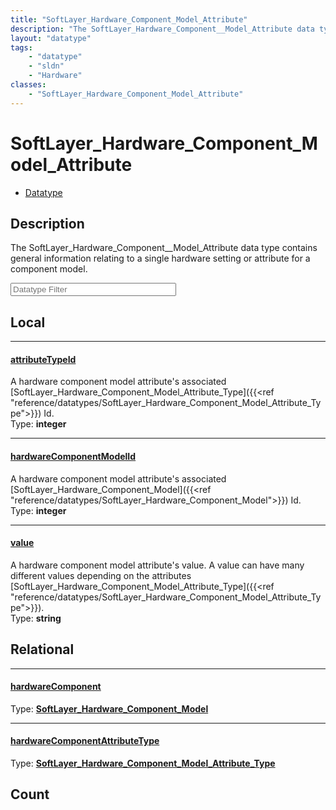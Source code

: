 ```yaml
---
title: "SoftLayer_Hardware_Component_Model_Attribute"
description: "The SoftLayer_Hardware_Component__Model_Attribute data type contains general information relating to a single hardware s... "
layout: "datatype"
tags:
    - "datatype"
    - "sldn"
    - "Hardware"
classes:
    - "SoftLayer_Hardware_Component_Model_Attribute"
---
```


# SoftLayer_Hardware_Component_Model_Attribute
<div id='service-datatype'>
    <ul id='sldn-reference-tabs'>
        <li id='datatype'> <a href='/reference/datatypes/SoftLayer_Hardware_Component_Model_Attribute' >Datatype</a></li>
    </ul>
</div>

## Description 


The SoftLayer_Hardware_Component__Model_Attribute data type contains general information relating to a single hardware setting or attribute for a component model. 





<!-- Filer BEGIN -->
<div class="view-filters">
        <div class="clearfix">
            <div class="search-input-box">
                <input placeholder="Datatype Filter" onkeyup="titleSearch(inputId='prop-input', divId='properties', elementClass='prop-row')" 
                    type="text" id="prop-input" value="" size="30" maxlength="128" class="form-text">
            </div>
        </div>
</div>
<!-- Filer END -->

<div id="properties" class="content">
<div id="localProperties" class="prop-content" >

## Local
<div class="prop-row">

-----
[attributeTypeId]: #attributetypeid
#### [attributeTypeId]
A hardware component model attribute's associated [SoftLayer_Hardware_Component_Model_Attribute_Type]({{<ref "reference/datatypes/SoftLayer_Hardware_Component_Model_Attribute_Type">}}) Id.  
<span class="type-label">Type: </span>**integer**  



</div>
<div class="prop-row">

-----
[hardwareComponentModelId]: #hardwarecomponentmodelid
#### [hardwareComponentModelId]
A hardware component model attribute's associated [SoftLayer_Hardware_Component_Model]({{<ref "reference/datatypes/SoftLayer_Hardware_Component_Model">}}) Id.  
<span class="type-label">Type: </span>**integer**  



</div>
<div class="prop-row">

-----
[value]: #value
#### [value]
A hardware component model attribute's value.  A value can have many different values depending on the attributes [SoftLayer_Hardware_Component_Model_Attribute_Type]({{<ref "reference/datatypes/SoftLayer_Hardware_Component_Model_Attribute_Type">}}).  
<span class="type-label">Type: </span>**string**  



</div>
</div>
<!-- LOCAL PROPERTY END -->

<div id="relationalProperties"  class="prop-content" >

## Relational
<div class="prop-row">

-----
[hardwareComponent]: #hardwarecomponent
#### [hardwareComponent]
  
<span class="type-label">Type: </span>**<a href='/reference/datatypes/SoftLayer_Hardware_Component_Model'>SoftLayer_Hardware_Component_Model </a>**  



</div>
<div class="prop-row">

-----
[hardwareComponentAttributeType]: #hardwarecomponentattributetype
#### [hardwareComponentAttributeType]
  
<span class="type-label">Type: </span>**<a href='/reference/datatypes/SoftLayer_Hardware_Component_Model_Attribute_Type'>SoftLayer_Hardware_Component_Model_Attribute_Type </a>**  



</div>

## Count
</div>


